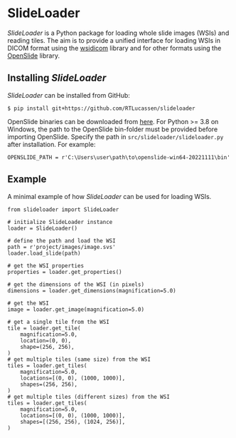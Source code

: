 # SlideLoader
*SlideLoader* is a Python package for loading whole slide images (WSIs) and reading tiles. 
The aim is to provide a unified interface for loading WSIs in DICOM format using 
the [wsidicom](https://github.com/imi-bigpicture/wsidicom) library and for other 
formats using the [OpenSlide](https://github.com/openslide) library.

## Installing *SlideLoader*
*SlideLoader* can be installed from GitHub:
```console
$ pip install git+https://github.com/RTLucassen/slideloader
```
OpenSlide binaries can be downloaded from [here](https://openslide.org/). 
For Python >= 3.8 on Windows, the path to the OpenSlide bin-folder must be provided 
before importing OpenSlide. Specify the path in `src/slideloader/slideloader.py` 
after installation. For example:
```
OPENSLIDE_PATH = r'C:\Users\user\path\to\openslide-win64-20221111\bin'
```

## Example
A minimal example of how *SlideLoader* can be used for loading WSIs.
```
from slideloader import SlideLoader

# initialize SlideLoader instance
loader = SlideLoader()

# define the path and load the WSI
path = r'project/images/image.svs'
loader.load_slide(path)

# get the WSI properties
properties = loader.get_properties()

# get the dimensions of the WSI (in pixels)
dimensions = loader.get_dimensions(magnification=5.0)

# get the WSI
image = loader.get_image(magnification=5.0)

# get a single tile from the WSI
tile = loader.get_tile(
    magnification=5.0, 
    location=(0, 0), 
    shape=(256, 256),
) 
# get multiple tiles (same size) from the WSI
tiles = loader.get_tiles(
    magnification=5.0, 
    locations=[(0, 0), (1000, 1000)], 
    shapes=(256, 256),
) 
# get multiple tiles (different sizes) from the WSI
tiles = loader.get_tiles(
    magnification=5.0, 
    locations=[(0, 0), (1000, 1000)], 
    shapes=[(256, 256), (1024, 256)],
) 
```
